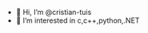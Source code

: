 - 👋 Hi, I’m @cristian-tuis
- 👀 I’m interested in c,c++,python,.NET


<!---
cristian-tuis/cristian-tuis is a ✨ special ✨ repository because its `README.md` (this file) appears on your GitHub profile.
You can click the Preview link to take a look at your changes.
--->
